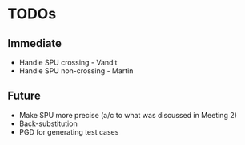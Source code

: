 # TODOs

## Immediate
* Handle SPU crossing - Vandit
* Handle SPU non-crossing - Martin

## Future
* Make SPU more precise (a/c to what was discussed in Meeting 2)
* Back-substitution
* PGD for generating test cases
